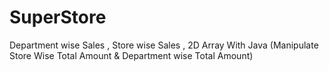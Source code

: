 # SuperStore
Department wise Sales , Store wise Sales , 2D Array With Java (Manipulate Store Wise Total Amount &amp; Department wise Total Amount)
